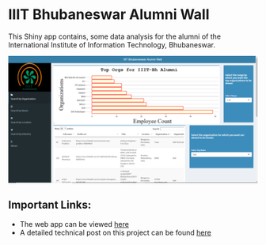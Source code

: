# IIIT Bhubaneswar Alumni Wall
This Shiny app contains, some data analysis for the alumni of the International Institute of Information Technology, Bhubaneswar.

![Thumbnail](thumbnail.png)

## Important Links: 
  * The web app can be viewed [here](https://studentsofiiitbh.team/alumniwall/)
  * A detailed technical post on this project can be found [here](https://towardsdatascience.com/battling-covid-19-with-data-science-as-a-university-student-ffcb9304b4c?source=friends_link&sk=69e2db76eaa72bb837a2a9b6fa857223)
